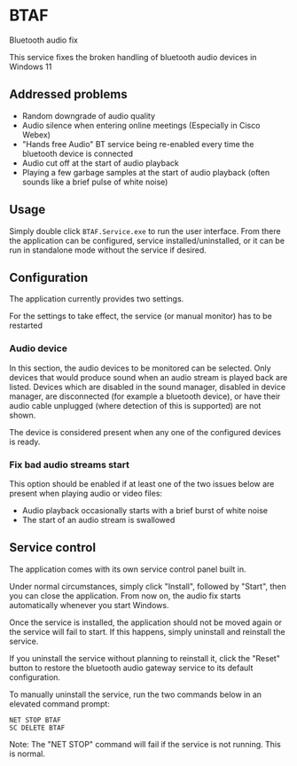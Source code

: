 ﻿# BTAF

Bluetooth audio fix

This service fixes the broken handling of bluetooth audio devices in Windows 11

## Addressed problems

- Random downgrade of audio quality
- Audio silence when entering online meetings (Especially in Cisco Webex)
- "Hands free Audio" BT service being re-enabled every time the bluetooth device is connected
- Audio cut off at the start of audio playback
- Playing a few garbage samples at the start of audio playback (often sounds like a brief pulse of white noise)

## Usage

Simply double click `BTAF.Service.exe` to run the user interface.
From there the application can be configured, service installed/uninstalled,
or it can be run in standalone mode without the service if desired.

## Configuration

The application currently provides two settings.

For the settings to take effect, the service (or manual monitor) has to be restarted

### Audio device

In this section, the audio devices to be monitored can be selected.
Only devices that would produce sound when an audio stream is played back are listed.
Devices which are disabled in the sound manager, disabled in device manager,
are disconnected (for example a bluetooth device),
or have their audio cable unplugged (where detection of this is supported) are not shown.

The device is considered present when any one of the configured devices is ready.

### Fix bad audio streams start

This option should be enabled if at least one of the two issues below are present when playing audio or video files:

- Audio playback occasionally starts with a brief burst of white noise
- The start of an audio stream is swallowed

## Service control

The application comes with its own service control panel built in.

Under normal circumstances, simply click "Install", followed by "Start",
then you can close the application. From now on,
the audio fix starts automatically whenever you start Windows.

Once the service is installed, the application should not be moved again or the service will fail to start.
If this happens, simply uninstall and reinstall the service.

If you uninstall the service without planning to reinstall it,
click the "Reset" button to restore the bluetooth audio gateway service to its default configuration.

To manually uninstall the service, run the two commands below in an elevated command prompt:

	NET STOP BTAF
	SC DELETE BTAF

Note: The "NET STOP" command will fail if the service is not running. This is normal.

